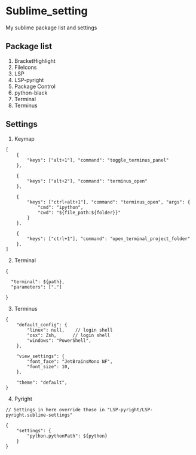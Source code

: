 # Sublime_setting
My sublime package list and settings

## Package list
1. BracketHighlight
2. FileIcons
3. LSP
4. LSP-pyright
5. Package Control
6. python-black
7. Terminal
8. Terminus

## Settings
1. Keymap
```
[
    { 
        "keys": ["alt+1"], "command": "toggle_terminus_panel"
    },

    { 
        "keys": ["alt+2"], "command": "terminus_open"
    },

    { 
        "keys": ["ctrl+alt+1"], "command": "terminus_open", "args": {
            "cmd": "ipython",
            "cwd": "${file_path:${folder}}"
        }
    },
    
    {
        "keys": ["ctrl+1"], "command": "open_terminal_project_folder"
    },
]

```

2. Terminal
```
{
	
  "terminal": ${path},
  "parameters": ["."]

}
```

3. Terminus
```
{
    "default_config": {
        "linux": null,    // login shell
        "osx": Zsh,      // login shell
        "windows": "PowerShell",
    },

    "view_settings": {
        "font_face": "JetBrainsMono NF",
        "font_size": 10,
    },

    "theme": "default",
}

```

4. Pyright
```
// Settings in here override those in "LSP-pyright/LSP-pyright.sublime-settings"

{
	"settings": {
		"python.pythonPath": ${python}
	}
}
```

